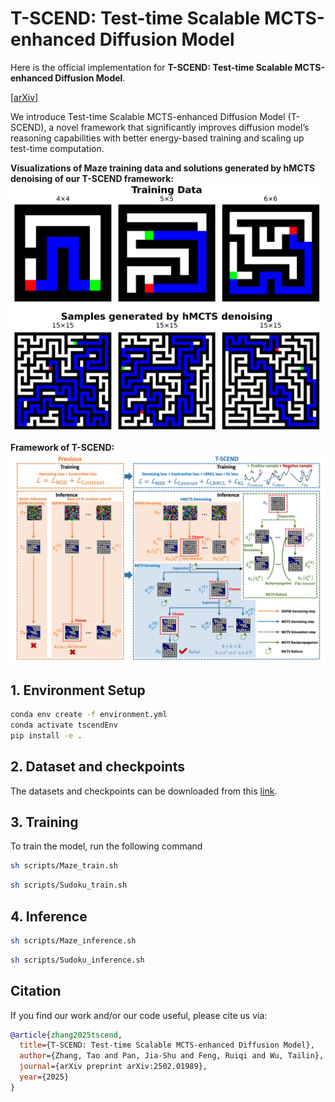 # T-SCEND: Test-time Scalable MCTS-enhanced Diffusion Model
Here is the official implementation for **T-SCEND: Test-time Scalable MCTS-enhanced Diffusion Model**. 

[[arXiv](https://arxiv.org/abs/2502.01989)]

We introduce Test-time Scalable MCTS-enhanced Diffusion Model (T-SCEND), a novel framework that significantly improves diffusion model’s reasoning capabilities with better energy-based training and scaling up test-time computation.

**Visualizations of Maze training data and solutions generated by hMCTS denoising of our T-SCEND framework:**
<a href="https://github.com/AI4Science-WestlakeU/t_scend/tree/main/assets/maze_plot_train_hmcts_00.jpg">
  <img src="https://raw.githubusercontent.com/AI4Science-WestlakeU/t_scend/main/assets/maze_plot_train_hmcts_00.jpg" align="center" width="500">
</a>

**Framework of T-SCEND:**
<a href="https://github.com/AI4Science-WestlakeU/t_scend/tree/main/assets/figure1.jpg">
  <img src="https://raw.githubusercontent.com/AI4Science-WestlakeU/t_scend/main/assets/figure1.jpg" align="center" width="800">
</a>
## 1. Environment Setup

```bash
conda env create -f environment.yml
conda activate tscendEnv
pip install -e .
```

## 2. Dataset and checkpoints
The datasets and checkpoints can be downloaded from this [link](https://drive.google.com/drive/folders/1ZfPdkQ4DpEukOxRn6S47ADV3TXTnr6xk?usp=drive_link).

## 3. Training
To train the model, run the following command
```bash
sh scripts/Maze_train.sh
```
```bash
sh scripts/Sudoku_train.sh
```
## 4. Inference

```bash
sh scripts/Maze_inference.sh
```
```bash
sh scripts/Sudoku_inference.sh
```

## Citation
If you find our work and/or our code useful, please cite us via:

```bibtex
@article{zhang2025tscend,
  title={T-SCEND: Test-time Scalable MCTS-enhanced Diffusion Model},
  author={Zhang, Tao and Pan, Jia-Shu and Feng, Ruiqi and Wu, Tailin},
  journal={arXiv preprint arXiv:2502.01989},
  year={2025}
}
```
